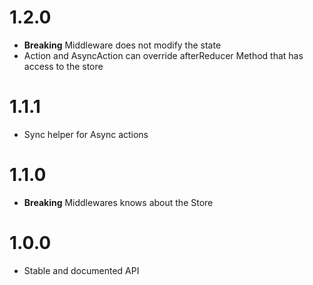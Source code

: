 # 1.2.0
* **Breaking** Middleware does not modify the state
* Action and AsyncAction can override afterReducer Method that has access to the store

# 1.1.1
* Sync helper for Async actions

# 1.1.0
* **Breaking** Middlewares knows about the Store

# 1.0.0
* Stable and documented API
